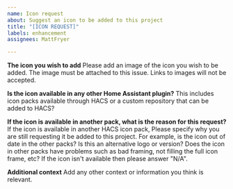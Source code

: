 ```yaml
---
name: Icon request
about: Suggest an icon to be added to this project
title: "[ICON REQUEST]"
labels: enhancement
assignees: MattFryer

---
```


**The icon you wish to add**
Please add an image of the icon you wish to be added. The image must be attached to this issue. Links to images will not be accepted.

**Is the icon available in any other Home Assistant plugin?**
This includes icon packs available through HACS or a custom repository that can be added to HACS?

**If the icon is available in another pack, what is the reason for this request?**
If the icon is available in another HACS icon pack, Please specify why you are still requesting it be added to this project. For example, is the icon out of date in the other packs? Is this an alternative logo or version? Does the icon in other packs have problems such as bad framing, not filling the full icon frame, etc? If the icon isn't available then please answer "N/A".

**Additional context**
Add any other context or information you think is relevant.
